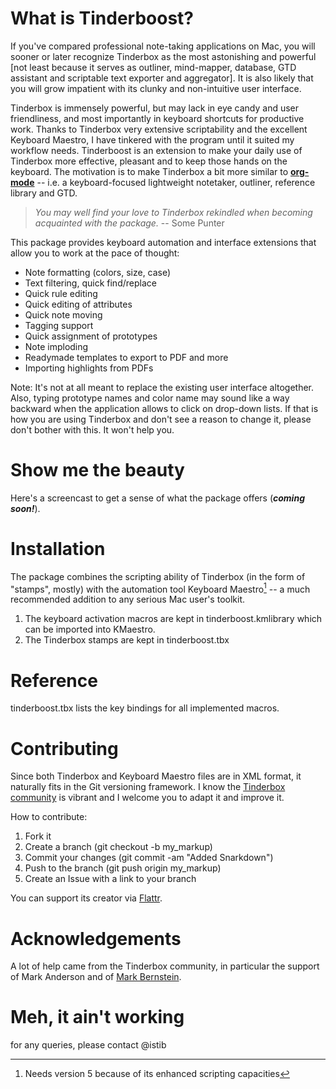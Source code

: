 # What is Tinderboost?If you've compared professional note-taking applications on Mac, you will sooner or later recognize Tinderbox as the most astonishing and powerful [not least because it serves as outliner, mind-mapper, database, GTD assistant and scriptable text exporter and aggregator]. It is also likely that you will grow impatient with its clunky and non-intuitive user interface. Tinderbox is immensely powerful, but may lack in eye candy and user friendliness, and most importantly in keyboard shortcuts for productive work. Thanks to Tinderbox very extensive scriptability and the excellent Keyboard Maestro, I have tinkered with the program until it suited my workflow needs. Tinderboost is an extension to make your daily use of Tinderbox more effective, pleasant and to keep those hands on the keyboard. The motivation is to make Tinderbox a bit more similar to [**org-mode**](http://orgmode.org/) -- i.e. a keyboard-focused lightweight notetaker, outliner, reference library and GTD.> *You may well find your love to Tinderbox rekindled when becoming acquainted with the package.* -- Some PunterThis package provides keyboard automation and interface extensions that allow you to work at the pace of thought:* Note formatting (colors, size, case)* Text filtering, quick find/replace* Quick rule editing* Quick editing of attributes* Quick note moving* Tagging support* Quick assignment of prototypes* Note imploding* Readymade templates to export to PDF and more* Importing highlights from PDFsNote:It's not at all meant to replace the existing user interface altogether. Also, typing prototype names and color name may sound like a way backward when the application allows to click on drop-down lists. If that is how you are using Tinderbox and don't see a reason to change it, please don't bother with this. It won't help you.# Show me the beautyHere's a screencast to get a sense of what the package offers (***coming soon!***).# InstallationThe package combines the scripting ability of Tinderbox (in the form of "stamps", mostly) with the automation tool Keyboard Maestro[^km_footnote] -- a much recommended addition to any serious Mac user's toolkit.1. The keyboard activation macros are kept in tinderboost.kmlibrary which can be imported into KMaestro.2. The Tinderbox stamps are kept in tinderboost.tbx # Referencetinderboost.tbx lists the key bindings for all implemented macros.[^km_footnote]: Needs version 5 because of its enhanced scripting capacities # ContributingSince both Tinderbox and Keyboard Maestro files are in XML format, it naturally fits in the Git versioning framework.I know the [Tinderbox community](http://www.eastgate.com/Tinderbox/forum/) is vibrant and I welcome you to adapt it and improve it. How to contribute:1. Fork it2. Create a branch (git checkout -b my_markup)3. Commit your changes (git commit -am "Added Snarkdown")4. Push to the branch (git push origin my_markup)5. Create an Issue with a link to your branchYou can support its creator via [Flattr](http://flattr.com/).# AcknowledgementsA lot of help came from the Tinderbox community, in particular the support of Mark Anderson and of [Mark Bernstein](http://markbernstein.org).# Meh, it ain't workingfor any queries, please contact @istib
